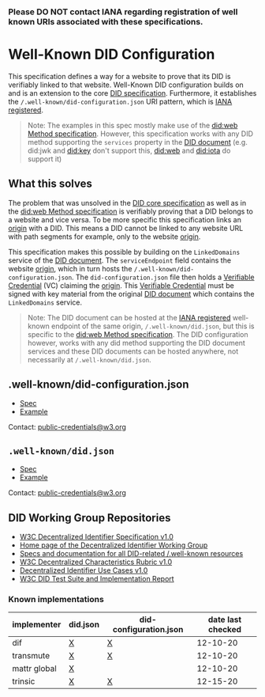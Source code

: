 ### Please DO NOT contact IANA regarding registration of well known URIs associated with these specifications.

# Well-Known DID Configuration

This specification defines a way for a website to prove that its DID is verifiably linked to that website. Well-Known DID configuration builds on and is an extension to the core [DID specification](https://www.w3.org/TR/did-1.0/). Furthermore, it  establishes the `/.well-known/did-configuration.json` URI pattern, which is [IANA registered](https://www.iana.org/assignments/well-known-uris/well-known-uris.xhtml).

> Note: The examples in this spec mostly make use of the [did:web Method specification](https://w3c-ccg.github.io/did-method-web/). However, this specification works with any DID method supporting the `services` property in the [DID document](https://www.w3.org/TR/did-1.0/#services) (e.g. did:jwk and [did:key](https://w3c-ccg.github.io/did-key-spec/) don't support this, [did:web](https://w3c-ccg.github.io/did-method-web/) and [did:iota](https://docs.iota.org/developer/iota-identity/references/iota-did-method-spec) do support it)

## What this solves

The problem that was unsolved in the [DID core specification]() as well as in the [did:web Method specification](https://w3c-ccg.github.io/did-method-web/) is verifiably proving that a DID belongs to a website and vice versa. To be more specific this specification links an [origin](https://datatracker.ietf.org/doc/html/rfc6454) with a DID. This means a DID cannot be linked to any website URL with path segments for example, only to the website [origin](https://datatracker.ietf.org/doc/html/rfc6454).

This specification makes this possible by building on the `LinkedDomains` service of the [DID document](https://www.w3.org/TR/did-1.0/#services). The `serviceEndpoint` field contains the website [origin](https://datatracker.ietf.org/doc/html/rfc6454), which in turn hosts the `/.well-known/did-configuration.json`. The `did-configuration.json` file then holds a [Verifiable Credential](https://www.w3.org/TR/vc-data-model/) (VC) claiming the [origin](https://datatracker.ietf.org/doc/html/rfc6454). This [Verifiable Credential](https://www.w3.org/TR/vc-data-model/) must be signed with key material from the original [DID document](https://www.w3.org/TR/did-1.0/#services) which contains the `LinkedDomains` service. 

> Note: The DID document can be hosted at the [IANA registered](https://www.iana.org/assignments/well-known-uris/well-known-uris.xhtml) well-known endpoint of the same origin, `/.well-known/did.json`, but this is specific to the [did:web Method specification](https://w3c-ccg.github.io/did-method-web/). The DID configuration however, works with any did method supporting the DID document services and these DID documents can be hosted anywhere, not necessarily at `/.well-known/did.json`.


## .well-known/did-configuration.json

- [Spec](https://identity.foundation/well-known-did-configuration/resources/did-configuration/)
- [Example](https://identity.foundation/.well-known/did-configuration.json)

Contact: public-credentials@w3.org

## `.well-known/did.json`

- [Spec](https://github.com/w3c-ccg/did-method-web)
- [Example](https://identity.foundation/.well-known/did.json)

Contact: public-credentials@w3.org

## DID Working Group Repositories

- [W3C Decentralized Identifier Specification v1.0](https://github.com/w3c/did-core)
- [Home page of the Decentralized Identifier Working Group](https://github.com/w3c/did-wg)
- [Specs and documentation for all DID-related /.well-known resources](https://github.com/decentralized-identity/well-known-did-configuration)
- [W3C Decentralized Characteristics Rubric v1.0](https://github.com/w3c/did-rubric)
- [Decentralized Identifier Use Cases v1.0](https://github.com/w3c/did-use-cases)
- [W3C DID Test Suite and Implementation Report](https://github.com/w3c/did-test-suite)

### Known implementations

| implementer  | did.json                                                   | did-configuration.json                                                   | date last checked |
| ------------ | ---------------------------------------------------------- | ------------------------------------------------------------------------ | ----------------- |
| dif          | [X](https://identity.foundation/.well-known/did.json)      | [X](https://identity.foundation/.well-known/did-configuration.json)      | 12-10-20          |
| transmute    | [X](https://www.transmute.industries/.well-known/did.json) | [X](https://www.transmute.industries/.well-known/did-configuration.json) | 12-10-20          |
| mattr global | [X](https://mattr.global/.well-known/did.json)             |                                                                          | 12-10-20          |
| trinsic      | [X](https://trinsic.id/.well-known/did.json)               | [X](https://trinsic.id/.well-known/did-configuration.json)               | 12-15-20          |
